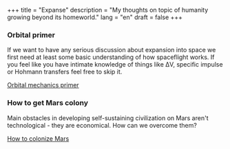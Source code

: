 +++
title = "Expanse"
description = "My thoughts on topic of humanity growing beyond its homeworld."
lang = "en"
draft = false
+++

### Orbital primer

If we want to have any serious discussion about expansion into space we first need at least some basic understanding of how spaceflight works. If you feel like you have intimate knowledge of things like ΔV, specific impulse or Hohmann transfers feel free to skip it.

[Orbital mechanics primer](primer)

### How to get Mars colony

Main obstacles in developing self-sustaining civilization on Mars aren't technological - they are economical. How can we overcome them?

[How to colonize Mars](primer)

